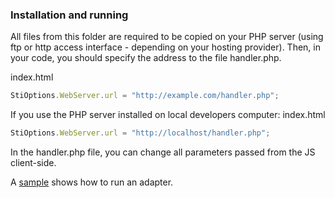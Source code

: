 
### Installation and running
All files from this folder are required to be copied on your PHP server (using ftp or http access interface - depending on your hosting provider). Then, in your code, you should specify the address to the file handler.php.

index.html
```js
StiOptions.WebServer.url = "http://example.com/handler.php";
```

If you use the PHP server installed on local developers computer:
index.html
```js
StiOptions.WebServer.url = "http://localhost/handler.php";
```

In the handler.php file, you can change all parameters passed from the JS client-side.

A [sample](https://github.com/stimulsoft/Samples-Dashboards.JS-for-Node.js/tree/master/Starting%20SQL%20adapters%20from%20the%20HTTP%20server) shows how to run an adapter.